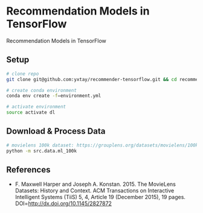 # Recommendation Models in TensorFlow
Recommendation Models in TensorFlow

## Setup

```bash
# clone repo
git clone git@github.com:yxtay/recommender-tensorflow.git && cd recommender-tensorflow

# create conda environment
conda env create -f=environment.yml

# activate environment
source activate dl
```
## Download & Process Data

```bash
# movielens 100k dataset: https://grouplens.org/datasets/movielens/100k/
python -m src.data.ml_100k
```

## References

- F. Maxwell Harper and Joseph A. Konstan. 2015. The MovieLens Datasets: History and Context. ACM Transactions on Interactive Intelligent Systems (TiiS) 5, 4, Article 19 (December 2015), 19 pages. DOI=http://dx.doi.org/10.1145/2827872
